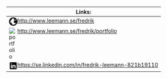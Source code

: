 |Links: |
|-------|
|<img align="left" alt="website" width="22px" src="https://raw.githubusercontent.com/iconic/open-iconic/master/svg/globe.svg" />http://www.leemann.se/fredrik|
|<img align="left" alt="portfolio" width="22px" src="https://raw.githubusercontent.com/simple-icons/simple-icons/develop/icons/codesandbox.svg" />http://www.leemann.se/fredrik/portfolio|
|<img align="left" alt="linkedin" width="22px" src="https://raw.githubusercontent.com/simple-icons/simple-icons/develop/icons/linkedin.svg" />https://se.linkedin.com/in/fredrik-leemann-821b19110|
